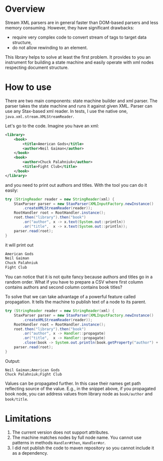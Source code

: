 Overview
========

Stream XML parsers are in general faster than DOM-based parsers and less memory consuming.
However, they have significant drawbacks:
  * require very complex code to convert stream of tags to target data structure,
  * do not allow rewinding to an element.
  
This library helps to solve at least the first problem.
It provides to you an instrument for building a state machine
and easily operate with xml nodes respecting document structure.


How to use
==========

There are two main components: state machine builder and xml parser.
The parser takes the state machine and runs it against given XML.
Parser can use any Stax-based xml reader. In tests, I use the native one,
`java.xml.stream.XMLStreamReader`.

Let's go to the code. Imagine you have an xml:
```xml
<library>
    <book>
        <title>American Gods</title>
        <author>Neil Gaiman</author>
    </book>
    <book>
        <author>Chuck Palahniuk</author>
        <title>Fight Club</title>
    </book>
</library>
```
and you need to print out authors and titles. With the tool
you can do it easily:
```java
try (StringReader reader = new StringReader(xml) {
    StaxParser parser = new StaxParser(XMLInputFactory.newInstance()
        .createXMLStreamReader(reader));
    RootHandler root = RootHandler.instance();
    root.then("library").then("book")
        .or("author", x -> x.text(System.out::println))
        .or("title",  x -> x.text(System.out::println));
    parser.read(root);
}

```
it will print out
```bash
American Gods
Neil Gaiman
Chuck Palahniuk
Fight Club
```

You can notice that it is not quite fancy because authors and titles go in a random order.
What if you have to prepare a CSV where first column contains authors and second column
contains book titles?

To solve that we can take advantage of a powerful feature called propagation.
It tells the machine to publish text of a node to its parent.
```java
try (StringReader reader = new StringReader(xml) {
    StaxParser parser = new StaxParser(XMLInputFactory.newInstance()
        .createXMLStreamReader(reader));
    RootHandler root = RootHandler.instance();
    root.then("library").then("book")
        .or("author", x -> Handler::propagate)
        .or("title",  x -> Handler::propagate)
        .close(book -> System.out.println(book.getProperty("author") + ',' + book.getProperty("title")));
    parser.read(root);
}
```
Output:
```text
Neil Gaiman;American Gods
Chuck Palahniuk;Fight Club
```
Values can be propagated further. In this case their names get path reflecting source of the value.
E.g., in the snippet above, if you propagated book node, you can address values from library node
as `book/author` and `book/title`.


Limitations
===========

1. The current version does not support attributes.
1. The machine matches nodes by full node name.
 You cannot use patterns in methods `Handler#then`, `Handler#or`.
1. I did not publish the code to maven repository so you cannot include it as a dependency.